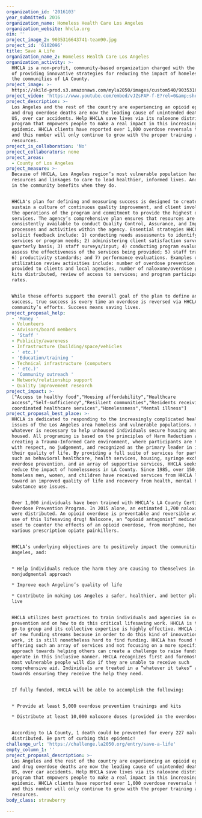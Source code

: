 ```yaml
---
organization_id: '2016103'
year_submitted: 2016
organization_name: Homeless Health Care Los Angeles
organization_website: hhcla.org
ein: ''
project_image_2: 9035316643741-team90.jpg
project_id: '6102096'
title: Save A Life
organization_name_2: Homeless Health Care Los Angeles
organization_activity: >-
  HHCLA is a non-profit, community-based organization charged with the mission
  of providing innovative strategies for reducing the impact of homelessness in
  the communities of LA County.
project_image: >-
  https://skild-prod.s3.amazonaws.com/myla2050/images/custom540/9035316643741-team90.jpg
project_video: 'https://www.youtube.com/embed/vJZsFAP-f-E?rel=0&amp;showinfo=0'
project_description: >-
  Los Angeles and the rest of the country are experiencing an opioid epidemic,
  and drug overdose deaths are now the leading cause of unintended death in the
  US, over car accidents. Help HHCLA save lives via its naloxone distribution
  program that empowers people to make a real impact in this increasing
  epidemic. HHCLA clients have reported over 1,000 overdose reversals to date
  and this number will only continue to grow with the proper training and
  resources.
project_is_collaboration: 'No'
project_collaborators: none
project_areas:
  - County of Los Angeles
project_measure: >-
  Because of HHCLA, Los Angeles region’s most vulnerable population has the
  resources and linkages to care to lead healthier, informed lives. And everyone
  in the community benefits when they do.


  HHCLA's plan for defining and measuring success is designed to create and
  sustain a culture of continuous quality improvement, and client involvement in
  the operations of the program and commitment to provide the highest quality
  services. The agency’s comprehensive plan ensures that resources are
  consistently available to conduct Quality Control, Assurance, and Improvement
  processes and activities within the agency. Essential strategies HHCLA uses to
  solicit feedback include: 1) conducting needs assessments to identify gaps in
  services or program needs; 2) administering client satisfaction surveys on a
  quarterly basis; 3) staff surveys/input; 4) conducting program evaluations to
  assess the effectiveness of the services being provided; 5) staff trainings;
  6) productivity standards; and 7) performance evaluations. Examples of
  utilization review activities include: number of overdose prevention trainings
  provided to clients and local agencies, number of naloxone/overdose prevention
  kits distributed, review of access to services; and program participation
  rates.


  While these efforts support the overall goal of the plan to define and measure
  success, true success is every time an overdose is reversed via HHCLA and the
  community’s efforts. Success means saving lives.
project_proposal_help:
  - 'Money '
  - Volunteers
  - Advisors/board members
  - 'Staff '
  - Publicity/awareness
  - Infrastructure (building/space/vehicles
  - ' etc.)'
  - 'Education/training '
  - Technical infrastructure (computers
  - ' etc.)'
  - 'Community outreach '
  - Network/relationship support
  - Quality improvement research
project_impact: >-
  ["Access to healthy food","Housing affordability","Healthcare
  access","Self-sufficiency","Resilient communities","Residents receiving
  coordinated healthcare services","Homelessness","Mental illness"]
project_proposal_best_place: >-
  HHCLA is dedicated to responding to the increasingly complicated health care
  issues of the Los Angeles area homeless and vulnerable populations. HHCLA does
  whatever is necessary to help unhoused individuals secure housing and to stay
  housed. All programing is based on the principles of Harm Reduction and
  creating a Trauma-Informed Care environment, where participants are treated
  with respect, no judgement, and recognized as the primary leader in improving
  their quality of life. By providing a full suite of services for participants—
  such as behavioral healthcare, health services, housing, syringe exchange,
  overdose prevention, and an array of supportive services, HHCLA seeks to
  reduce the impact of homelessness in LA County. Since 1985, over 150,000
  homeless men, women, and children have received services from HHCLA leading
  toward an improved quality of life and recovery from health, mental health and
  substance use issues.


  Over 1,000 individuals have been trained with HHCLA’s LA County Certified
  Overdose Prevention Program. In 2015 alone, an estimated 1,700 naloxone kits
  were distributed. An opioid overdose is preventable and reversible with the
  use of this lifesaving drug! Naloxone, an “opioid antagonist” medication is
  used to counter the effects of an opioid overdose, from morphine, heroin, or
  various prescription opiate painkillers.


  HHCLA’s underlying objectives are to positively impact the communities of Los
  Angeles, and:


  * Help individuals reduce the harm they are causing to themselves in a
  nonjudgmental approach

  * Improve each Angelino’s quality of life

  * Contribute in making Los Angeles a safer, healthier, and better place to
  live


  HHCLA utilizes best practices to train individuals and agencies in overdose
  prevention and on how to do this critical lifesaving work. HHCLA is to the
  go-to group and its collective expertise is highly effective. HHCLA is in need
  of new funding streams because in order to do this kind of innovation and
  work, it is still nonetheless hard to find funding. HHCLA has found that
  offering such an array of services and not focusing on a more specific one-way
  approach towards helping others can create a challenge to raise funds to
  operate in this inclusive manner. HHCLA recognizes first and foremost that the
  most vulnerable people will die if they are unable to receive such
  comprehensive aid. Individuals are treated in a “whatever it takes” approach
  towards ensuring they receive the help they need. 


  If fully funded, HHCLA will be able to accomplish the following: 


  * Provide at least 5,000 overdose prevention trainings and kits 

  * Distribute at least 10,000 naloxone doses (provided in the overdose kit)


  According to LA County, 1 death could be prevented for every 227 naloxone kits
  distributed. Be part of curbing this epidemic!
challenge_url: 'https://challenge.la2050.org/entry/save-a-life'
empty_column_1: ''
project_proposal_description: >-
  Los Angeles and the rest of the country are experiencing an opioid epidemic,
  and drug overdose deaths are now the leading cause of unintended death in the
  US, over car accidents. Help HHCLA save lives via its naloxone distribution
  program that empowers people to make a real impact in this increasing
  epidemic. HHCLA clients have reported over 1,000 overdose reversals to date
  and this number will only continue to grow with the proper training and
  resources.
body_class: strawberry

---
```

